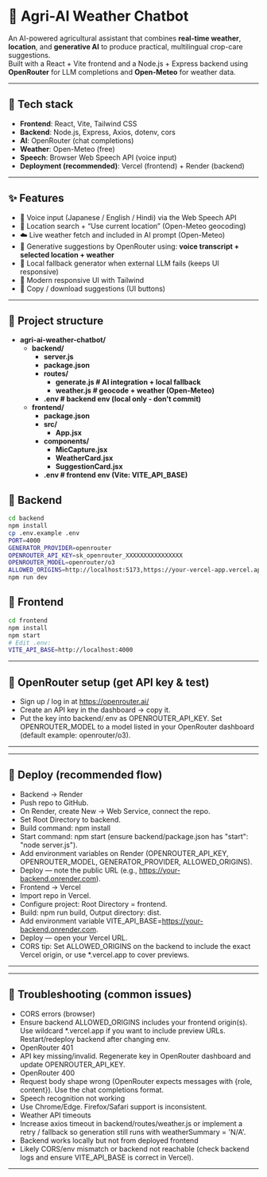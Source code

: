 # 🌾 Agri-AI Weather Chatbot

An AI-powered agricultural assistant that combines **real-time weather**, **location**, and **generative AI** to produce practical, multilingual crop-care suggestions.  
Built with a React + Vite frontend and a Node.js + Express backend using **OpenRouter** for LLM completions and **Open-Meteo** for weather data.

---

## 🚀 Tech stack
- **Frontend**: React, Vite, Tailwind CSS  
- **Backend**: Node.js, Express, Axios, dotenv, cors  
- **AI**: OpenRouter (chat completions)  
- **Weather**: Open-Meteo (free)  
- **Speech**: Browser Web Speech API (voice input)  
- **Deployment (recommended)**: Vercel (frontend) + Render (backend)

---

## ✨ Features
- 🎤 Voice input (Japanese / English / Hindi) via the Web Speech API  
- 📍 Location search + “Use current location” (Open-Meteo geocoding)  
- ☁️ Live weather fetch and included in AI prompt (Open-Meteo)  
- 🤖 Generative suggestions by OpenRouter using: **voice transcript + selected location + weather**  
- 🔁 Local fallback generator when external LLM fails (keeps UI responsive)  
- 🎨 Modern responsive UI with Tailwind  
- 📄 Copy / download suggestions (UI buttons)

---
## 📁 Project structure
- **agri-ai-weather-chatbot/**
  - **backend/**
    - **server.js**
    - **package.json**
    - **routes/**
      - **generate.js # AI integration + local fallback**
      - **weather.js # geocode + weather (Open-Meteo)**
    - **.env # backend env (local only - don't commit)**
  - **frontend/**
    - **package.json**
    - **src/**
      - **App.jsx**
    - **components/**
      - **MicCapture.jsx**
      - **WeatherCard.jsx**
      - **SuggestionCard.jsx**
    - **.env # frontend env (Vite: VITE_API_BASE)**


## 📂 Backend
```bash
cd backend
npm install
cp .env.example .env
PORT=4000
GENERATOR_PROVIDER=openrouter
OPENROUTER_API_KEY=sk_openrouter_XXXXXXXXXXXXXXXX
OPENROUTER_MODEL=openrouter/o3
ALLOWED_ORIGINS=http://localhost:5173,https://your-vercel-app.vercel.app,*.vercel.app
npm run dev
```
## 📂 Frontend

```bash
cd frontend
npm install
npm start
# Edit .env:
VITE_API_BASE=http://localhost:4000
```
---
## 🔌 OpenRouter setup (get API key & test)

 - Sign up / log in at https://openrouter.ai/
 - Create an API key in the dashboard → copy it.
 - Put the key into backend/.env as OPENROUTER_API_KEY. Set OPENROUTER_MODEL to a model listed in your OpenRouter dashboard (default example: openrouter/o3).
---

---
## 🚀 Deploy (recommended flow)
- Backend → Render
- Push repo to GitHub.
- On Render, create New → Web Service, connect the repo.
- Set Root Directory to backend.
- Build command: npm install
- Start command: npm start (ensure backend/package.json has "start": "node server.js").
- Add environment variables on Render (OPENROUTER_API_KEY, OPENROUTER_MODEL, GENERATOR_PROVIDER, ALLOWED_ORIGINS).
- Deploy — note the public URL (e.g., https://your-backend.onrender.com).
- Frontend → Vercel
- Import repo in Vercel.
- Configure project: Root Directory = frontend.
- Build: npm run build, Output directory: dist.
- Add environment variable VITE_API_BASE=https://your-backend.onrender.com.
- Deploy — open your Vercel URL.
- CORS tip: Set ALLOWED_ORIGINS on the backend to include the exact Vercel origin, or use *.vercel.app to cover previews.
---
---
## 🔎 Troubleshooting (common issues)

- CORS errors (browser)
- Ensure backend ALLOWED_ORIGINS includes your frontend origin(s). Use wildcard *.vercel.app if you want to include preview URLs. Restart/redeploy backend after changing env.
- OpenRouter 401
- API key missing/invalid. Regenerate key in OpenRouter dashboard and update OPENROUTER_API_KEY.
- OpenRouter 400
- Request body shape wrong (OpenRouter expects messages with {role, content}). Use the chat completions format.
- Speech recognition not working
- Use Chrome/Edge. Firefox/Safari support is inconsistent.
- Weather API timeouts
- Increase axios timeout in backend/routes/weather.js or implement a retry / fallback so generation still runs with weatherSummary = 'N/A'.
- Backend works locally but not from deployed frontend
- Likely CORS/env mismatch or backend not reachable (check backend logs and ensure VITE_API_BASE is correct in Vercel).
---
